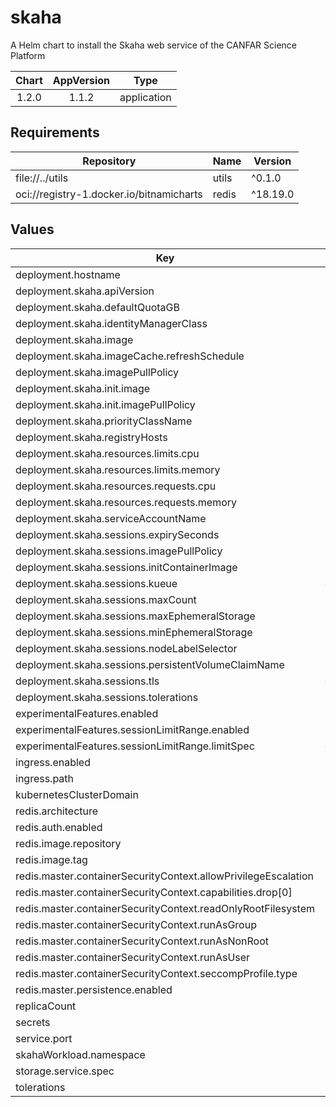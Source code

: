 # skaha

A Helm chart to install the Skaha web service of the CANFAR Science Platform

| Chart | AppVersion | Type |
|:-----:|:----------:|:----:|
|1.2.0<!-- x-release-please-version --> | 1.1.2 | application |

## Requirements

| Repository | Name | Version |
|------------|------|---------|
| file://../utils | utils | ^0.1.0 |
| oci://registry-1.docker.io/bitnamicharts | redis | ^18.19.0 |

## Values

| Key | Type | Default | Description |
|-----|------|---------|-------------|
| deployment.hostname | string | `"myhost.example.com"` |  |
| deployment.skaha.apiVersion | string | `"v1"` |  |
| deployment.skaha.defaultQuotaGB | string | `"10"` |  |
| deployment.skaha.identityManagerClass | string | `"org.opencadc.auth.StandardIdentityManager"` |  |
| deployment.skaha.image | string | `"images.opencadc.org/platform/skaha:1.1.3"` |  |
| deployment.skaha.imageCache.refreshSchedule | string | `"*/30 * * * *"` |  |
| deployment.skaha.imagePullPolicy | string | `"Always"` |  |
| deployment.skaha.init.image | string | `"busybox:1.37.0"` |  |
| deployment.skaha.init.imagePullPolicy | string | `"IfNotPresent"` |  |
| deployment.skaha.priorityClassName | string | `"uber-user-preempt-high"` |  |
| deployment.skaha.registryHosts | string | `"images.canfar.net"` |  |
| deployment.skaha.resources.limits.cpu | string | `"2000m"` |  |
| deployment.skaha.resources.limits.memory | string | `"3Gi"` |  |
| deployment.skaha.resources.requests.cpu | string | `"1000m"` |  |
| deployment.skaha.resources.requests.memory | string | `"2Gi"` |  |
| deployment.skaha.serviceAccountName | string | `"skaha"` |  |
| deployment.skaha.sessions.expirySeconds | string | `"345600"` |  |
| deployment.skaha.sessions.imagePullPolicy | string | `"Always"` |  |
| deployment.skaha.sessions.initContainerImage | string | `"redis:8.2.2-bookworm"` |  |
| deployment.skaha.sessions.kueue | object | `{}` |  |
| deployment.skaha.sessions.maxCount | string | `"5"` |  |
| deployment.skaha.sessions.maxEphemeralStorage | string | `"200Gi"` |  |
| deployment.skaha.sessions.minEphemeralStorage | string | `"20Gi"` |  |
| deployment.skaha.sessions.nodeLabelSelector | string | `nil` |  |
| deployment.skaha.sessions.persistentVolumeClaimName | string | `"skaha-workload-cavern-pvc"` |  |
| deployment.skaha.sessions.tls | object | `{}` |  |
| deployment.skaha.sessions.tolerations | list | `[]` |  |
| experimentalFeatures.enabled | bool | `false` |  |
| experimentalFeatures.sessionLimitRange.enabled | bool | `false` |  |
| experimentalFeatures.sessionLimitRange.limitSpec | object | `{}` |  |
| ingress.enabled | bool | `true` |  |
| ingress.path | string | `"/skaha"` |  |
| kubernetesClusterDomain | string | `"cluster.local"` |  |
| redis.architecture | string | `"standalone"` |  |
| redis.auth.enabled | bool | `false` |  |
| redis.image.repository | string | `"redis"` |  |
| redis.image.tag | string | `"8.2.2-bookworm"` |  |
| redis.master.containerSecurityContext.allowPrivilegeEscalation | bool | `false` |  |
| redis.master.containerSecurityContext.capabilities.drop[0] | string | `"ALL"` |  |
| redis.master.containerSecurityContext.readOnlyRootFilesystem | bool | `true` |  |
| redis.master.containerSecurityContext.runAsGroup | int | `1001` |  |
| redis.master.containerSecurityContext.runAsNonRoot | bool | `true` |  |
| redis.master.containerSecurityContext.runAsUser | int | `1001` |  |
| redis.master.containerSecurityContext.seccompProfile.type | string | `"RuntimeDefault"` |  |
| redis.master.persistence.enabled | bool | `false` |  |
| replicaCount | int | `1` |  |
| secrets | string | `nil` |  |
| service.port | int | `8080` |  |
| skahaWorkload.namespace | string | `"skaha-workload"` |  |
| storage.service.spec | string | `nil` |  |
| tolerations | list | `[]` |  |
